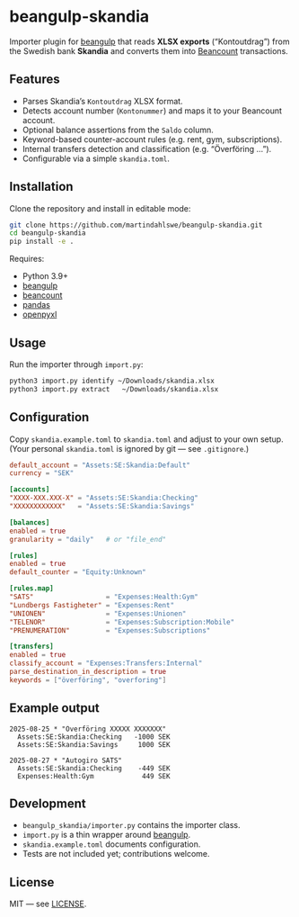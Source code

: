 # beangulp-skandia

Importer plugin for [beangulp](https://github.com/redstreet/beangulp) that reads **XLSX exports** (“Kontoutdrag”) from the Swedish bank **Skandia** and converts them into [Beancount](https://beancount.github.io/) transactions.

## Features

- Parses Skandia’s `Kontoutdrag` XLSX format.
- Detects account number (`Kontonummer`) and maps it to your Beancount account.
- Optional balance assertions from the `Saldo` column.
- Keyword-based counter-account rules (e.g. rent, gym, subscriptions).
- Internal transfers detection and classification (e.g. “Överföring …”).
- Configurable via a simple `skandia.toml`.

## Installation

Clone the repository and install in editable mode:

```bash
git clone https://github.com/martindahlswe/beangulp-skandia.git
cd beangulp-skandia
pip install -e .
```

Requires:
- Python 3.9+
- [beangulp](https://github.com/redstreet/beangulp)
- [beancount](https://beancount.github.io/)
- [pandas](https://pandas.pydata.org/)
- [openpyxl](https://openpyxl.readthedocs.io/)

## Usage

Run the importer through `import.py`:

```bash
python3 import.py identify ~/Downloads/skandia.xlsx
python3 import.py extract   ~/Downloads/skandia.xlsx
```

## Configuration

Copy `skandia.example.toml` to `skandia.toml` and adjust to your own setup.  
(Your personal `skandia.toml` is ignored by git — see `.gitignore`.)

```toml
default_account = "Assets:SE:Skandia:Default"
currency = "SEK"

[accounts]
"XXXX-XXX.XXX-X" = "Assets:SE:Skandia:Checking"
"XXXXXXXXXXXX"   = "Assets:SE:Skandia:Savings"

[balances]
enabled = true
granularity = "daily"   # or "file_end"

[rules]
enabled = true
default_counter = "Equity:Unknown"

[rules.map]
"SATS"                  = "Expenses:Health:Gym"
"Lundbergs Fastigheter" = "Expenses:Rent"
"UNIONEN"               = "Expenses:Unionen"
"TELENOR"               = "Expenses:Subscription:Mobile"
"PRENUMERATION"         = "Expenses:Subscriptions"

[transfers]
enabled = true
classify_account = "Expenses:Transfers:Internal"
parse_destination_in_description = true
keywords = ["överföring", "overforing"]
```

## Example output

```
2025-08-25 * "Överföring XXXXX XXXXXXX"
  Assets:SE:Skandia:Checking   -1000 SEK
  Assets:SE:Skandia:Savings     1000 SEK

2025-08-27 * "Autogiro SATS"
  Assets:SE:Skandia:Checking    -449 SEK
  Expenses:Health:Gym            449 SEK
```

## Development

- `beangulp_skandia/importer.py` contains the importer class.
- `import.py` is a thin wrapper around [beangulp](https://github.com/redstreet/beangulp).
- `skandia.example.toml` documents configuration.
- Tests are not included yet; contributions welcome.

## License

MIT — see [LICENSE](LICENSE).
